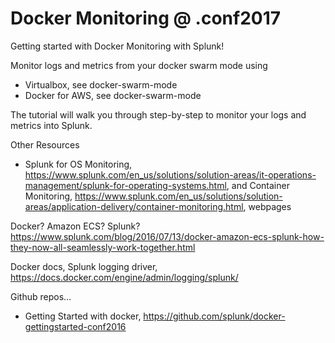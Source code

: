 # Docker Monitoring @ .conf2017
Getting started with Docker Monitoring with Splunk!

Monitor logs and metrics from your docker swarm mode using
- Virtualbox, see docker-swarm-mode
- Docker for AWS, see docker-swarm-mode

The tutorial will walk you through step-by-step to monitor your logs and metrics into Splunk.

Other Resources
- Splunk for OS Monitoring, https://www.splunk.com/en_us/solutions/solution-areas/it-operations-management/splunk-for-operating-systems.html, and Container Monitoring, https://www.splunk.com/en_us/solutions/solution-areas/application-delivery/container-monitoring.html, webpages

Docker? Amazon ECS? Splunk? https://www.splunk.com/blog/2016/07/13/docker-amazon-ecs-splunk-how-they-now-all-seamlessly-work-together.html 

Docker docs, Splunk logging driver, https://docs.docker.com/engine/admin/logging/splunk/

Github repos…
- Getting Started with docker, https://github.com/splunk/docker-gettingstarted-conf2016 


